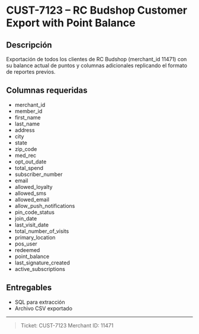 # CUST-7123 – RC Budshop Customer Export with Point Balance

## Descripción
Exportación de todos los clientes de RC Budshop (merchant_id 11471) con su balance actual de puntos y columnas adicionales replicando el formato de reportes previos.

## Columnas requeridas
- merchant_id
- member_id
- first_name
- last_name
- address
- city
- state
- zip_code
- med_rec
- opt_out_date
- total_spend
- subscriber_number
- email
- allowed_loyalty
- allowed_sms
- allowed_email
- allow_push_notifications
- pin_code_status
- join_date
- last_visit_date
- total_number_of_visits
- primary_location
- pos_user
- redeemed
- point_balance
- last_signature_created
- active_subscriptions

## Entregables
- SQL para extracción
- Archivo CSV exportado

---

> Ticket: CUST-7123
> Merchant ID: 11471

